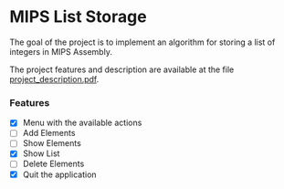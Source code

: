 # MIPS List Storage

The goal of the project is to implement an algorithm for storing a list of integers in MIPS Assembly. 

The project features and description are available at the file [project_description.pdf](project_description.pdf).

### Features
- [X] Menu with the available actions
- [ ] Add Elements
- [ ] Show Elements
- [X] Show List 
- [ ] Delete Elements
- [X] Quit the application
